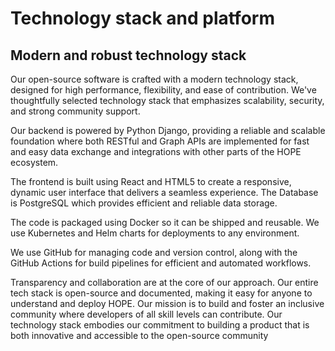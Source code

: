 # Technology stack and platform
## Modern and robust technology stack

Our open-source software is crafted with a modern technology stack, designed for high performance, flexibility, and ease of contribution. We've thoughtfully selected technology stack that emphasizes scalability, security, and strong community support.

Our backend is powered by Python Django, providing a reliable and scalable foundation where both RESTful and Graph APIs are implemented for fast and easy data exchange and integrations with other parts of the HOPE ecosystem.

The frontend is built using React and HTML5 to create a responsive, dynamic user interface that delivers a seamless experience. The Database is PostgreSQL which provides efficient and reliable data storage.

The code is packaged using Docker so it can be shipped and reusable. We use Kubernetes and Helm charts for deployments to any environment.

We use GitHub for managing code and version control, along with the GitHub Actions for build pipelines for efficient and automated workflows.

Transparency and collaboration are at the core of our approach. Our entire tech stack is open-source and documented, making it easy for anyone to understand and deploy HOPE. Our mission is to build and foster an inclusive community where developers of all skill levels can contribute. Our technology stack embodies our commitment to building a product that is both innovative and accessible to the open-source community
